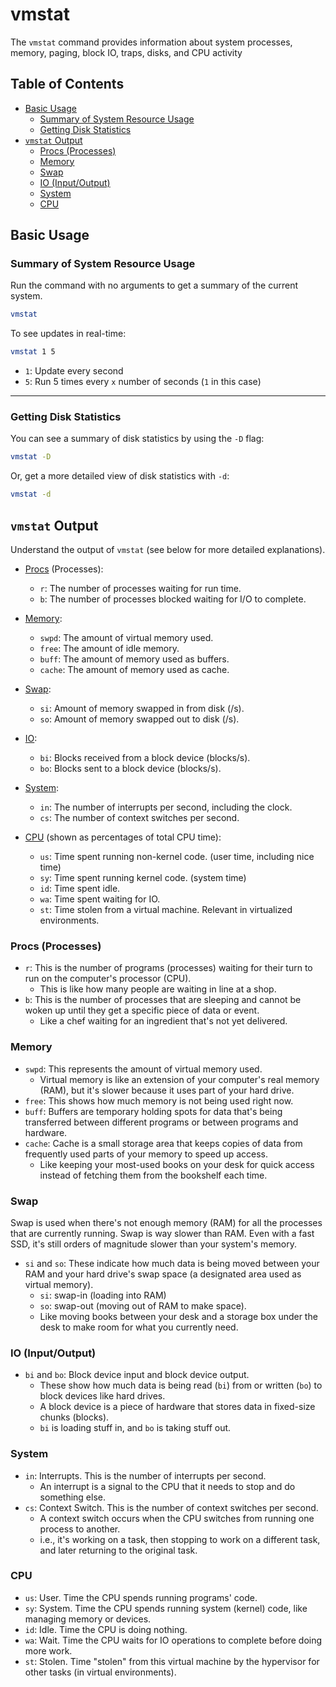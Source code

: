 # vmstat

The `vmstat` command provides information about system processes, memory,
paging, block IO, traps, disks, and CPU activity


## Table of Contents
* [Basic Usage](#basic-usage) 
    * [Summary of System Resource Usage](#summary-of-system-resource-usage) 
    * [Getting Disk Statistics](#getting-disk-statistics) 
* [`vmstat` Output](#vmstat-output) 
    * [Procs (Processes)](#procs-processes) 
    * [Memory](#memory) 
    * [Swap](#swap) 
    * [IO (Input/Output)](#io-inputoutput) 
    * [System](#system) 
    * [CPU](#cpu) 


## Basic Usage

### Summary of System Resource Usage

Run the command with no arguments to get a summary of the current system.  
```bash
vmstat
```

To see updates in real-time:
```bash
vmstat 1 5
```

* `1`: Update every second
* `5`: Run 5 times every `x` number of seconds (`1` in this case)

---

### Getting Disk Statistics

You can see a summary of disk statistics by using the `-D` flag:
```bash
vmstat -D
```
Or, get a more detailed view of disk statistics with `-d`:
```bash
vmstat -d
```



## `vmstat` Output

Understand the output of `vmstat` (see below for more detailed explanations).  

* [Procs](#procs-processes) (Processes):
    * `r`: The number of processes waiting for run time.
    * `b`: The number of processes blocked waiting for I/O to complete.

* [Memory](#memory):
    * `swpd`: The amount of virtual memory used.
    * `free`: The amount of idle memory.
    * `buff`: The amount of memory used as buffers.
    * `cache`: The amount of memory used as cache.

* [Swap](#swap):
    * `si`: Amount of memory swapped in from disk (/s).
    * `so`: Amount of memory swapped out to disk (/s).

* [IO](#io-inputoutput):
    * `bi`: Blocks received from a block device (blocks/s).
    * `bo`: Blocks sent to a block device (blocks/s).

* [System](#system):
    * `in`: The number of interrupts per second, including the clock.
    * `cs`: The number of context switches per second.

* [CPU](#cpu) (shown as percentages of total CPU time):
    * `us`: Time spent running non-kernel code. (user time, including nice time)
    * `sy`: Time spent running kernel code. (system time)
    * `id`: Time spent idle.
    * `wa`: Time spent waiting for IO.
    * `st`: Time stolen from a virtual machine. Relevant in virtualized environments.


### Procs (Processes)

* `r`: This is the number of programs (processes) waiting for their turn to run
  on the computer's processor (CPU).  
    * This is like how many people are waiting in line at a shop.  
* `b`: This is the number of processes that are sleeping and cannot be woken
  up until they get a specific piece of data or event.  
    * Like a chef waiting for an ingredient that's not yet delivered.

### Memory

* `swpd`: This represents the amount of virtual memory used.  
    * Virtual memory is like an extension of your computer's real memory (RAM), but
      it's slower because it uses part of your hard drive.
* `free`: This shows how much memory is not being used right now.
* `buff`: Buffers are temporary holding spots for data that's being transferred
  between different programs or between programs and hardware.  
* `cache`: Cache is a small storage area that keeps copies of data from
  frequently used parts of your memory to speed up access.  
    * Like keeping your most-used books on your desk for quick
      access instead of fetching them from the bookshelf each time.

### Swap

Swap is used when there's not enough memory (RAM) for all the processes that are
currently running. Swap is way slower than RAM. Even with a fast SSD, it's still
orders of magnitude slower than your system's memory.  

* `si` and `so`: These indicate how much data is being moved between your
  RAM and your hard drive's swap space (a designated area used as virtual memory).  
    * `si`: swap-in (loading into RAM)
    * `so`: swap-out (moving out of RAM to make space).  
    * Like moving books between your desk and a storage box under
      the desk to make room for what you currently need.

### IO (Input/Output)



* `bi` and `bo`: Block device input and block device output.  
    * These show how much data is being read (`bi`) from or written (`bo`) to block devices like hard drives.  
    * A block device is a piece of hardware that stores data in fixed-size chunks (blocks).  
    * `bi` is loading stuff in, and `bo` is taking stuff out.

### System

* `in`: Interrupts. This is the number of interrupts per second.  
    * An interrupt is a signal to the CPU that it needs to stop and do something else.  
* `cs`: Context Switch. This is the number of context switches per second.  
    * A context switch occurs when the CPU switches from running one process to another.  
    * i.e., it's working on a task, then stopping to work on a different task, and
      later returning to the original task.

### CPU

* `us`: User. Time the CPU spends running programs' code.
* `sy`: System. Time the CPU spends running system (kernel) code, like managing memory or devices.
* `id`: Idle. Time the CPU is doing nothing.
* `wa`: Wait. Time the CPU waits for IO operations to complete before doing more work.
* `st`: Stolen. Time "stolen" from this virtual machine by the hypervisor for other tasks (in 
        virtual environments).



